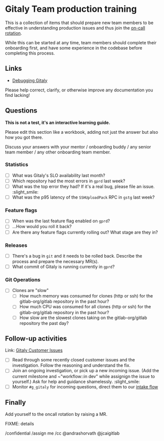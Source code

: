 # Gitaly Team production training

This is a collection of items that should prepare new team members to be effective in understanding production issues and thus join the [on-call rotation](https://about.gitlab.com/handbook/engineering/development/enablement/systems/gitaly#gitaly-oncall-rotation).

While this can be started at any time, team members should complete their onboarding first, and have some experience in the codebase before completing this process.

## Links

- [Debugging Gitaly](https://about.gitlab.com/handbook/engineering/development/enablement/systems/gitaly/debugging)

Please help correct, clarify, or otherwise improve any documentation you find lacking!

## Questions

**This is not a test, it's an interactive learning guide.**

Please edit this section like a workbook, adding not just the answer but also how you got there.

Discuss your answers with your mentor / onboarding buddy / any senior team member / any other onboarding team member.

### Statistics

- [ ] What was Gitaly's SLO availability last month?
- [ ] Which repository had the most errors in `gprd` last week?
- [ ] What was the top error they had? If it's a real bug, please file an issue. :slight_smile:
- [ ] What was the p95 latency of the `SSHUploadPack` RPC in `gstg` last week?

### Feature flags

- [ ] When was the last feature flag enabled on `gprd`?
- [ ] ...How would you roll it back?
- [ ] Are there any feature flags currently rolling out? What stage are they in?

### Releases

- [ ] There's a bug in `git` and it needs to be rolled back. Describe the process and prepare the necessary MR(s).
- [ ] What commit of Gitaly is running currently in `gprd`?

### Git Operations

- [ ] Clones are "slow"
  - [ ] How much memory was consumed for clones (http or ssh) for the gitlab-org/gitlab repository in the past hour?
  - [ ] How much CPU was consumed for all clones (http or ssh) for the gitlab-org/gitlab repository in the past hour?
  - [ ] How slow are the slowest clones taking on the gitlab-org/gitlab repository the past day?

## Follow-up activities

Link: [Gitaly Customer Issues](https://gitlab.com/gitlab-org/gitaly/-/issues/?sort=due_date&state=opened&label_name%5B%5D=Gitaly%20Customer%20Issue&first_page_size=100)

- [ ] Read through some recently closed customer issues and the investigation. Follow the reasoning and understand the fix.
- [ ] Join an ongoing investigation, or pick up a new incoming issue. (Add the current milestone and ~"workflow::in dev" while assignign the issue to yourself.) Ask for help and guidance shamelessly. :slight_smile:
- [ ] Monitor `#g_gitaly` for incoming questions, direct them to our [intake flow](https://handbook.gitlab.com/handbook/engineering/infrastructure/core-platform/systems/gitaly/#customer-issues)

## Finally

Add yourself to the oncall rotation by raising a MR.

FIXME: details

/confidential
/assign me
/cc @andrashorvath @jcaigitlab
